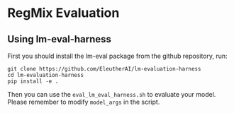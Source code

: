 # RegMix Evaluation

## Using lm-eval-harness

First you should install the lm-eval package from the github repository, run:

```
git clone https://github.com/EleutherAI/lm-evaluation-harness
cd lm-evaluation-harness
pip install -e .
```

Then you can use the `eval_lm_eval_harness.sh` to evaluate your model. Please remember to modify `model_args` in the script.
